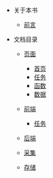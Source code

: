 - 关于本书

  - [前言](README.md)

- 文档目录
  - [页面](visual/readme.md)
    - [首页](visual/index.md)
    - [任务](visual/job.md)
    - [函数](visual/function.md)
    - [数据](visual/data.md)

  - [前端](front/readme.md)
    - [任务](front/job.md)

  - [后端](back/readme.md)
  
  - [采集](spider/readme.md)

  - [存储](database/readme.md)
